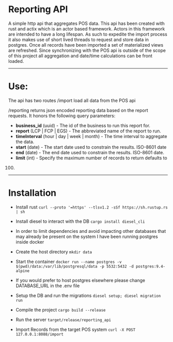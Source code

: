 # Reporting API
A simple http api that aggregates POS data. This api has been created with
rust and actix which is an actor based framework. Actors in this framework are intended
to have a long lifespan. As such to expedite the import process it also makes use
of short lived threads to request and store data in postgres. Once all records
have been imported a set of materialized views are refreshed. Since
synchronizing with the POS api is outside of the scope of this project all
aggregation and date/time calculations can be front loaded.

---
# Use:
The api has two routes
/import
load all data from the POS api

/reporting
returns json encoded reporting data based on the report requests. It honors the
following query parameters:
- **business_id** (uuid) - The id of the business to run this report for.
- **report** (LCP | FCP | EGS) - The abbreviated name of the report to run.
- **timeInterval** (hour | day | week | month) - The time interval to aggregate the data.
- **start** (date) - The start date used to constrain the results. ISO-8601 date
- **end** (date) - The end date used to constrain the results. ISO-8601 date.
- **limit** (int) - Specify the maximum number of records to return defaults to
100.

---
# Installation

- Install rust
 ``` curl --proto '=https' --tlsv1.2 -sSf https://sh.rustup.rs | sh ```

- Install diesel to interact with the DB
  ``` cargo install diesel_cli ```

- In order to limit dependencies and avoid impacting other databases that may
already be present on the system I have been running postgres inside docker

- Create the host directory
``` mkdir data ```
- Start the container
``` docker run --name postgres -v $(pwd)/data:/var/lib/postgresql/data -p 5532:5432 -d postgres:9.4-alpine ```

- If you would prefer to host postgres elsewhere please change DATABASE_URL in the
.env file

- Setup the DB and run the migrations
``` diesel setup; diesel migration run ```

- Compile the project
``` cargo build --release ```

- Run the server
``` target/release/reporting_api ```

- Import  Records from the target POS system
 ``` curl -X POST 127.0.0.1:8088/import ```
